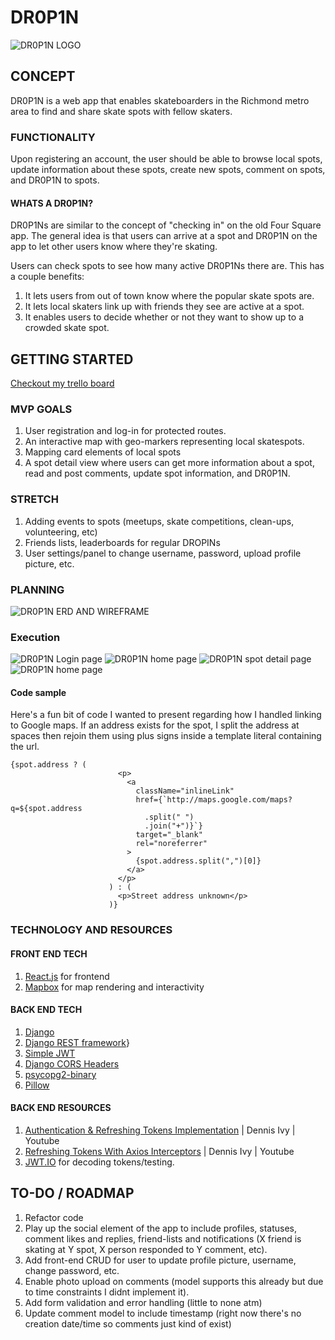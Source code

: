 # DR0P1N

![DR0P1N LOGO](./readMeAssets/dropinlogo.jpg)

## CONCEPT

DR0P1N is a web app that enables skateboarders in the Richmond metro area to find and share skate spots with fellow skaters.

### FUNCTIONALITY

Upon registering an account, the user should be able to browse local spots, update information about these spots, create new spots, comment on spots, and DR0P1N to spots.

#### WHATS A DR0P1N?

DR0P1Ns are similar to the concept of "checking in" on the old Four Square app. The general idea is that users can arrive at a spot and DR0P1N on the app to let other users know where they're skating.

Users can check spots to see how many active DR0P1Ns there are. This has a couple benefits:

1. It lets users from out of town know where the popular skate spots are.
2. It lets local skaters link up with friends they see are active at a spot.
3. It enables users to decide whether or not they want to show up to a crowded skate spot.

## GETTING STARTED

[Checkout my trello board](https://trello.com/b/V4GlD6DK/dr0p1n)

### MVP GOALS

1. User registration and log-in for protected routes.
2. An interactive map with geo-markers representing local skatespots.
3. Mapping card elements of local spots
4. A spot detail view where users can get more information about a spot, read and post comments, update spot information, and DR0P1N.

### STRETCH

1. Adding events to spots (meetups, skate competitions, clean-ups, volunteering, etc)
2. Friends lists, leaderboards for regular DROPINs
3. User settings/panel to change username, password, upload profile picture, etc.

### PLANNING

![DR0P1N ERD AND WIREFRAME](./readMeAssets/dr0p1n_ERD_wireframe.jpg)

### Execution

![DR0P1N Login page](./readMeAssets/login.png)
![DR0P1N home page](./readMeAssets/home.png)
![DR0P1N spot detail page](./readMeAssets/spotdetail.png)
![DR0P1N home page](./readMeAssets/addspot.png)

#### Code sample

Here's a fun bit of code I wanted to present regarding how I handled linking to Google maps. If an address exists for the spot, I split the address at spaces then rejoin them using plus signs inside a template literal containing the url.

```
{spot.address ? (
                        <p>
                          <a
                            className="inlineLink"
                            href={`http://maps.google.com/maps?q=${spot.address
                              .split(" ")
                              .join("+")}`}
                            target="_blank"
                            rel="noreferrer"
                          >
                            {spot.address.split(",")[0]}
                          </a>
                        </p>
                      ) : (
                        <p>Street address unknown</p>
                      )}
```

### TECHNOLOGY AND RESOURCES

#### FRONT END TECH
1. [React.js](https://beta.reactjs.org/) for frontend
2. [Mapbox](https://docs.mapbox.com/) for map rendering and interactivity

#### BACK END TECH
1. [Django](https://docs.djangoproject.com/en/4.1/)
2. [Django REST framework](https://www.django-rest-framework.org/)}
3. [Simple JWT](https://django-rest-framework-simplejwt.readthedocs.io/en/latest/index.html)
4. [Django CORS Headers](https://pypi.org/project/django-cors-headers/)
5. [psycopg2-binary](https://pypi.org/project/psycopg2-binary/)
6. [Pillow](https://pillow.readthedocs.io/en/stable/installation.html)

#### BACK END RESOURCES
1. [Authentication & Refreshing Tokens Implementation](https://youtu.be/xjMP0hspNLE) | Dennis Ivy | Youtube
2. [Refreshing Tokens With Axios Interceptors](https://youtu.be/16-1mTdGBoM) | Dennis Ivy | Youtube
3. [JWT.IO](https://jwt.io/) for decoding tokens/testing.

## TO-DO / ROADMAP

1. Refactor code
2. Play up the social element of the app to include profiles, statuses, comment likes and replies, friend-lists and notifications (X friend is skating at Y spot, X person responded to Y comment, etc).
3. Add front-end CRUD for user to update profile picture, username, change password, etc.
4. Enable photo upload on comments (model supports this already but due to time constraints I didnt implement it).
5. Add form validation and error handling (little to none atm)
6. Update comment model to include timestamp (right now there's no creation date/time so comments just kind of exist)


